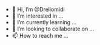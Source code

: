 - 👋 Hi, I’m @Dreliomidi
- 👀 I’m interested in ...
- 🌱 I’m currently learning ...
- 💞️ I’m looking to collaborate on ...
- 📫 How to reach me ...

<!---
Dreliomidi/Dreliomidi is a ✨ special ✨ repository because its `README.md` (this file) appears on your GitHub profile.
You can click the Preview link to take a look at your changes.
--->
